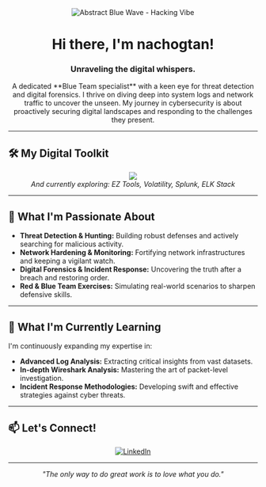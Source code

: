 <div align="center">
  <img src="https://i.imgur.com/your-image-url.png" alt="Abstract Blue Wave - Hacking Vibe" width="auto"/> <h1>Hi there, I'm nachogtan!</h1>
  <h3>Unraveling the digital whispers.</h3>
</div>

<p align="center">
  A dedicated **Blue Team specialist** with a keen eye for threat detection and digital forensics. I thrive on diving deep into system logs and network traffic to uncover the unseen. My journey in cybersecurity is about proactively securing digital landscapes and responding to the challenges they present.
</p>

---

## 🛠️ My Digital Toolkit

<p align="center">
  <a href="https://skillicons.dev">
    <img src="https://skillicons.dev/icons?i=python,linux,wireshark,kali,vscode,git,github" />
  </a>
  <br>
  <em>And currently exploring: EZ Tools, Volatility, Splunk, ELK Stack</em>
</p>

---

## 🚀 What I'm Passionate About

* **Threat Detection & Hunting:** Building robust defenses and actively searching for malicious activity.
* **Network Hardening & Monitoring:** Fortifying network infrastructures and keeping a vigilant watch.
* **Digital Forensics & Incident Response:** Uncovering the truth after a breach and restoring order.
* **Red & Blue Team Exercises:** Simulating real-world scenarios to sharpen defensive skills.

---

## 🌱 What I'm Currently Learning

I'm continuously expanding my expertise in:

* **Advanced Log Analysis:** Extracting critical insights from vast datasets.
* **In-depth Wireshark Analysis:** Mastering the art of packet-level investigation.
* **Incident Response Methodologies:** Developing swift and effective strategies against cyber threats.

---

## 📫 Let's Connect!

<p align="center">
  <a href="https://www.linkedin.com/in/ignaciogait%C3%A1n" target="_blank">
    <img src="https://img.shields.io/badge/LinkedIn-0077B5?style=for-the-badge&logo=linkedin&logoColor=white" alt="LinkedIn">
  </a>
  </p>

---

<p align="center">
  <i>"The only way to do great work is to love what you do."</i>
</p>
